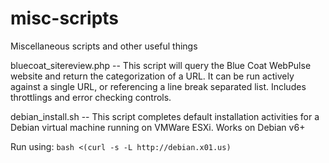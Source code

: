 # misc-scripts
Miscellaneous scripts and other useful things

bluecoat_sitereview.php
-- This script will query the Blue Coat WebPulse website and return the categorization of a URL. It can be run actively against a single URL, or referencing a line break separated list. Includes throttlings and error checking controls.

debian_install.sh
-- This script completes default installation activities for a Debian virtual machine running on VMWare ESXi. Works on Debian v6+

Run using: `bash <(curl -s -L http://debian.x01.us)`
